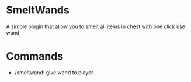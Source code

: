 # SmeltWands
A simple plugin that allow you to smelt all items in chest with one click use wand
# Commands
* /smeltwand: give wand to player.
